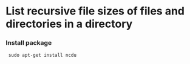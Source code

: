 # List recursive file sizes of files and directories in a directory

### Install package
     sudo apt-get install ncdu

